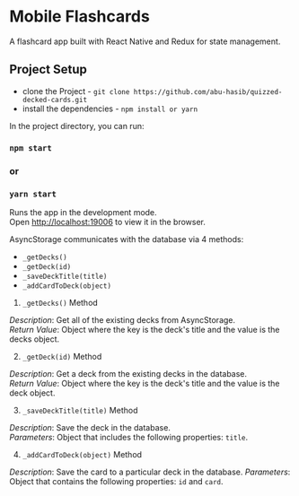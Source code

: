 # Mobile Flashcards

A flashcard app built with React Native and Redux for state management.

## Project Setup

- clone the Project - `git clone https://github.com/abu-hasib/quizzed-decked-cards.git`
- install the dependencies - `npm install or yarn`

In the project directory, you can run:

### `npm start`

### or

### `yarn start`

Runs the app in the development mode.\
Open [http://localhost:19006](http://localhost:19006) to view it in the browser.

AsyncStorage communicates with the database via 4 methods:

- `_getDecks()`
- `_getDeck(id)`
- `_saveDeckTitle(title)`
- `_addCardToDeck(object)`

1. `_getDecks()` Method

_Description_: Get all of the existing decks from AsyncStorage.  
_Return Value_: Object where the key is the deck's title and the value is the decks object.

2. `_getDeck(id)` Method

_Description_: Get a deck from the existing decks in the database.  
_Return Value_: Object where the key is the deck's title and the value is the deck object.

3. `_saveDeckTitle(title)` Method

_Description_: Save the deck in the database.  
_Parameters_: Object that includes the following properties: `title`.

4. `_addCardToDeck(object)` Method

_Description_: Save the card to a particular deck in the database.
_Parameters_: Object that contains the following properties: `id` and `card`.
